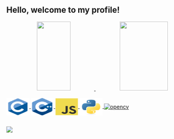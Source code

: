 ## Hello, welcome to my profile!



<div align="center">
  <a href="https://github.com/VINI-DS001">
  <img height="180em" width="42%" src="https://github-readme-stats.vercel.app/api?username=VINI-DS001&show_icons=true&theme=dark&include_all_commits=true&count_private=true"/>
  <img height="180em" width="50%" src="https://github-readme-stats.vercel.app/api/top-langs/?username=VINI-DS001&layout=compact&langs_count=7&theme=dark"/>
</div>

<div style="display: inline_block"><br>
  <img align="center" img src="https://raw.githubusercontent.com/devicons/devicon/master/icons/c/c-original.svg" alt="c" width="60" height="45"/>
  <img align="center" img src="https://raw.githubusercontent.com/devicons/devicon/master/icons/cplusplus/cplusplus-original.svg" alt="cplusplus" width="60" height="45"/>
  <img align="center" img src="https://raw.githubusercontent.com/devicons/devicon/master/icons/javascript/javascript-original.svg" alt="javascript" width="60" height="45"/>
  <img align="center" img src="https://raw.githubusercontent.com/devicons/devicon/master/icons/python/python-original.svg" alt="python" width="60" height="45"/>
  <img align="center" img src="https://www.vectorlogo.zone/logos/opencv/opencv-icon.svg" alt="opencv" width="60" height="45"/>
  
</div>

##

<div>
  <a href="https://www.linkedin.com/in/viniciusdiassouza" target="_blank"><img src="https://img.shields.io/badge/-LinkedIn-%230077B5?style=for-the-badge&logo=linkedin&logoColor=white" target="_blank"></a> 
</div>
